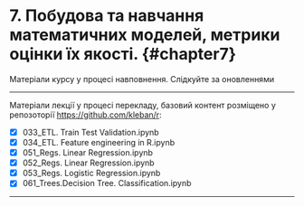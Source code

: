 # 7.	Побудова та навчання математичних моделей, метрики оцінки їх якості. {#chapter7}

<div class="alert alert-danger">
<i class="far fa-bell fa-alert fa-2x"></i>
Матеріали курсу у процесі навповнення. Слідкуйте за оновленнями
</div>

---

Матеріали лекції у процесі перекладу, базовий контент розміщено у репозоторії https://github.com/kleban/r:

- [x] 033_ETL. Train Test Validation.ipynb
- [x] 034_ETL. Feature engineering in R.ipynb
- [x] 051_Regs. Linear Regression.ipynb
- [x] 052_Regs. Linear Regression.ipynb
- [x] 053_Regs. Logistic Regression.ipynb
- [x] 061_Trees.Decision Tree. Classification.ipynb

---
